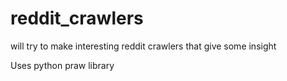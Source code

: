 # reddit_crawlers
will try to make interesting reddit crawlers that give some insight

Uses python praw library


